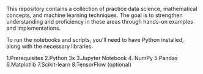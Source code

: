    This repository contains a collection of practice data science, mathematical concepts, and machine learning techniques. The goal is to strengthen 
   understanding and proficiency in these areas through hands-on examples and implementations.


   To run the notebooks and scripts, you'll need to have Python installed, along with the necessary libraries.

  1.Prerequisites
  2.Python 3x
  3.Jupyter Notebook
  4. NumPy
  5.Pandas
  6.Matplotlib
  7.Scikit-learn
  8.TensorFlow (optional)
